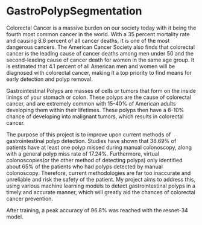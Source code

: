 # GastroPolypSegmentation
Colorectal Cancer is a massive burden on our society today with it being the fourth most common cancer in the world. With a 35 percent mortality rate and causing 8.6 percent of all cancer deaths, it is one of the most dangerous cancers. The American Cancer Society also finds that colorectal cancer is the leading cause of cancer deaths among men under 50 and the second-leading cause of cancer death for women in the same age group.  It is estimated that 4.1 percent of all American men and women will be diagnosed with colorectal cancer, making it a top priority to find means for early detection and polyp removal.

Gastrointestinal Polyps are masses of cells or tumors that form on the inside linings of your stomach or colon. These polyps are the cause of colorectal cancer, and are extremely common with 15-40% of American adults developing them within their lifetimes. These polyps then have a 6-10% chance of developing into malignant tumors, which results in colorectal cancer.

The purpose of this project is to improve upon current methods of gastrointestinal polyp detection. Studies have shown that 38.69% of patients have at least one polyp missed during manual colonoscopy, along with a general polyp miss rate of 17.24%. Furthermore, virtual colonoscopies(or the other method of detecting polyps) only identified about 65% of the patients who had polyps detected by manual colonoscopy. Therefore, current methodologies are far too inaccurate and unreliable and risk the safety of the patient. My project aims to address this, using various machine learning models to detect gastrointestinal polyps in a timely and accurate manner, which will greatly aid the chances of colorectal cancer prevention.

After training, a peak accuracy of 96.8% was reached with the resnet-34 model.
